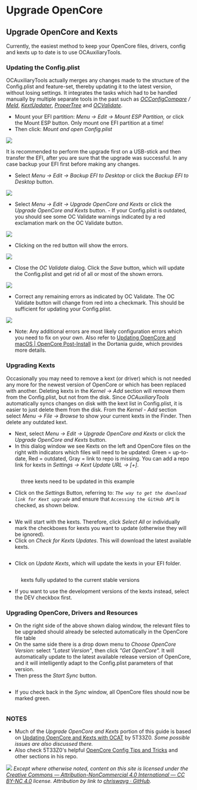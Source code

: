 # Upgrade OpenCore

## Upgrade OpenCore and Kexts

Currently, the easiest method to keep your OpenCore files, drivers, config and kexts up to date is to use OCAuxiliaryTools.

### Updating the Config.plist

OCAuxiliaryTools actually merges any changes made to the structure of the Config.plist and feature-set, thereby updating it to the latest version, without losing settings. It integrates the tasks which had to be handled manually by multiple separate tools in the past such as [_OCConfigCompare_](https://github.com/corpnewt/OCConfigCompare) _/_ [_Meld_](https://yousseb.github.io/meld/), [_KextUpdater_](https://github.com/MacThings/kextupdater), [_ProperTree_](https://github.com/corpnewt/ProperTree) and [_OCValidate_](https://github.com/acidanthera/OpenCorePkg/tree/master/Utilities/ocvalidate).

* Mount your EFI partition: _Menu -> Edit -> Mount ESP Partition,_ or click the Mount ESP button. Only mount one EFI partition at a time!
* Then click: _Mount and open Config.plist_

![](<../.gitbook/assets/Screenshot 2024-06-05 at 12.56.12 AM.png>)

It is recommended to perform the upgrade first on a USB-stick and then transfer the EFI, after you are sure that the upgrade was successful. In any case backup your EFI first before making any changes.

* Select _Menu -> Edit -> Backup EFI to Desktop_ or click the _Backup EFI to Desktop_ button.

![](<../.gitbook/assets/Screenshot 2024-06-05 at 12.53.21 AM.png>)

* Select _Menu -> Edit -> Upgrade OpenCore and Kexts_ or click the _Upgrade OpenCore and Kexts_ button. - If your Config.plist is outdated, you should see some OC Validate warnings indicated by a red exclamation mark on the OC Validate button.

![](<../.gitbook/assets/Screenshot 2024-06-05 at 12.35.02 AM.png>)

* Clicking on the red button will show the errors.

![](<../.gitbook/assets/Screenshot 2024-06-05 at 12.37.13 AM.png>)

* Close the _OC Validate_ dialog. Click the _Save_ button, which will update the Config.plist and get rid of all or most of the shown errors.

![](<../.gitbook/assets/Screenshot 2024-06-05 at 12.38.05 AM.png>)

* Correct any remaining errors as indicated by OC Validate. The OC Validate button will change from red into a checkmark. This should be sufficient for updating your Config.plist.

![](<../.gitbook/assets/Screenshot 2024-06-05 at 12.39.35 AM.png>)

* Note: Any additional errors are most likely configuration errors which you need to fix on your own. Also refer to [Updating OpenCore and macOS | OpenCore Post-Install](https://dortania.github.io/OpenCore-Post-Install/universal/update.html) in the Dortania guide, which provides more details.

### Upgrading Kexts

Occasionally you may need to remove a kext (or driver) which is not needed any more for the newest version of OpenCore or which has been replaced with another. Deleting kexts in the _Kernel -> Add_ section will remove them from the Config.plist, but not from the disk. Since _OCAuxiliaryTools_ automatically syncs changes on disk with the kext list in Config.plist, it is easier to just delete them from the disk. From the _Kernel - Add_ section select _Menu -> File -> Browse_ to show your current kexts in the Finder. Then delete any outdated kext.

* Next, select _Menu -> Edit -> Upgrade OpenCore and Kexts_ or click the _Upgrade OpenCore and Kexts_ button.
* In this dialog window we see Kexts on the left and OpenCore files on the right with indicators which files will need to be updated: Green = up-to-date, Red = outdated, Gray = link to repo is missing. You can add a repo link for kexts in _Settings -> Kext Update URL -> \[+]_.

<figure><img src="../.gitbook/assets/Screenshot 2024-06-05 at 12.41.15 AM.png" alt=""><figcaption><p>three kexts need to be updated in this example</p></figcaption></figure>

* Click on the _Settings_ Butto&#x6E;_,_ referring to: _`The way to get the download link for Kext upgrade`_ and ensure that `Accessing the GitHub API` is checked, as shown below.

<figure><img src="../.gitbook/assets/Screenshot 2024-06-05 at 12.42.05 AM.png" alt=""><figcaption></figcaption></figure>

* We will start with the kexts. Therefore, click _Select All_ or individually mark the checkboxes for kexts you want to update (otherwise they will be ignored).
* Click on _Check for Kexts Updates_. This will download the latest available kexts.

<figure><img src="../.gitbook/assets/Screenshot 2024-06-05 at 12.43.05 AM.png" alt=""><figcaption></figcaption></figure>

* Click on _Update Kexts_, which will update the kexts in your EFI folder.

<figure><img src="../.gitbook/assets/Screenshot 2024-06-05 at 12.45.44 AM.png" alt=""><figcaption><p>kexts fully updated to the current stable versions</p></figcaption></figure>

* If you want to use the development versions of the kexts instead, select the DEV checkbox first.&#x20;

### Upgrading OpenCore, Drivers and Resources

* On the right side of the above shown dialog window, the relevant files to be upgraded should already be selected automatically in the OpenCore file table
* On the same side there is a drop down menu to _Choose OpenCore Version:_ select _"Latest Version"_, then click _"Get OpenCore"._ It will automatically update to the latest available release version of OpenCore, and it will intelligently adapt to the Config.plist parameters of that version.
* Then press the _Start Sync_ button.

<figure><img src="../.gitbook/assets/Screenshot 2024-06-05 at 12.47.54 AM.png" alt=""><figcaption></figcaption></figure>

*   If you check back in the _Sync_ window, all OpenCore files should now be marked green.



    <figure><img src="../.gitbook/assets/Screenshot 2024-06-05 at 12.49.15 AM.png" alt=""><figcaption></figcaption></figure>

### NOTES

* Much of the _Upgrade OpenCore and Kexts_ portion of this guide is based on [Updating OpenCore and Kexts with OCAT](https://github.com/5T33Z0/OC-Little-Translated/blob/main/D_Updating_OpenCore/README.md) by 5T33Z0. _Some possible issues are also discussed there._
* Also check 5T33Z0's helpful [OpenCore Config Tips and Tricks](https://github.com/5T33Z0/OC-Little-Translated/tree/main/A_Config_Tips_and_Tricks) and other sections in his repo.

![](../images/by-nc-license.svg) _Except where otherwise noted, content on this site is licensed under the_ [_Creative Commons — Attribution-NonCommercial 4.0 International — CC BY-NC 4.0_](https://creativecommons.org/licenses/by-nc/4.0/) _license. Attribution by link to_ [_chriswayg · GitHub_](https://github.com/chriswayg)_._
